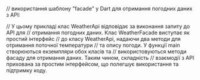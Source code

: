 // використання шаблону "facade" у Dart для отримання погодних даних з API:

// У цьому прикладі клас WeatherApi відповідає за виконання запиту до API для
// отримання погодних даних. Клас WeatherFacade виступає як простий інтерфейс
// до класу WeatherApi, надаючи два методи для отримання поточної температури
// та опису погоди. У функції main створюються екземпляри обох класів та
// використовуються методи фасаду для отримання даних. Таким чином, складність
// взаємодії з API прихована за простим інтерфейсом, що полегшує використання та підтримку коду.
